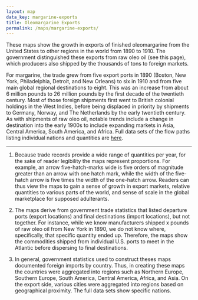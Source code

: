 ```yaml
---
layout: map
data_key: margarine-exports
title: Oleomargarine Exports
permalink: /maps/margarine-exports/
---
```


These maps show the growth in exports of finished oleomargarine
from the United States to other regions in the world from 1890
to 1910. The government distinguished these exports from raw oleo
oil (see this page), which producers also shipped by the thousands
of tons to foreign markets.

For margarine, the trade grew from five export ports in 1890 (Boston,
New York, Philadelphia, Detroit, and New Orleans) to six in 1910
and from five main global regional destinations to eight. This was
an increase from about 6 million pounds to 26 million pounds by the
first decade of the twentieth century. Most of those foreign
shipments first went to British colonial holdings in the West Indies,
before being displaced in priority by shipments to Germany, Norway,
and The Netherlands by the early twentieth century. As with shipments
of raw oleo oil, notable trends include a change in destination
into the early 1900s to include expanding markets in Asia, Central
America, South America, and Africa. Full data sets of the flow paths
listing individual nations and quantities are [here](/notes).

---

1. Because trade records provide a wide range of quantities per year,
   for the sake of reader legibility the maps represent proportions.
   For example, an arrow five-hatch-marks wide is five orders of
   magnitude greater than an arrow with one hatch mark, while the
   width of the five-hatch arrow is five times the width of the
   one-hatch arrow. Readers can thus view the maps to gain a sense
   of growth in export markets, relative quantities to various parts
   of the world, and sense of scale in the global marketplace for
   supposed adulterants.

2. The maps derive from government trade statistics that listed
   departure ports (export locations) and final destinations (import
   locations), but not together. For instance, while we know
   manufacturers shipped x pounds of raw oleo oil from New York
   in 1890, we do not know where, specifically, that specific
   quantity ended up. Therefore, the maps show the commodities
   shipped from individual U.S. ports to meet in the Atlantic before
   dispersing to final destinations.

3. In general, government statistics used to construct theses maps
   documented foreign imports by country. Thus, in creating these
   maps the countries were aggregated into regions such as Northern
   Europe, Southern Europe, South America, Central America, Africa,
   and Asia. On the export side, various cities were aggregated into
   regions based on geographical proximity. The full data sets show
   specific nations.
